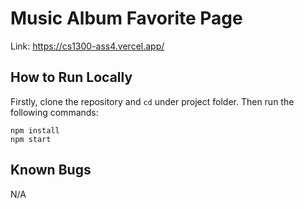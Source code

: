 # Music Album Favorite Page

Link: https://cs1300-ass4.vercel.app/

## How to Run Locally

Firstly, clone the repository and `cd` under project folder. Then run the following commands:

```shell
npm install
npm start
```

## Known Bugs

N/A